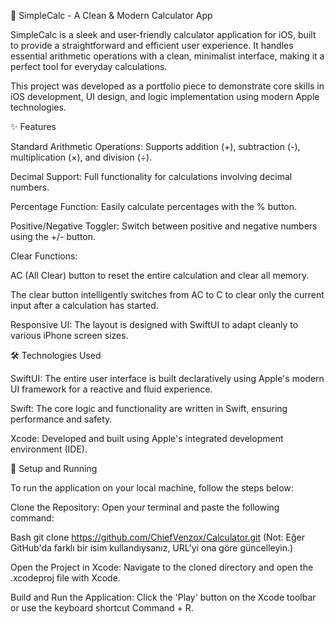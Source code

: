 🧮 SimpleCalc - A Clean & Modern Calculator App

SimpleCalc is a sleek and user-friendly calculator application for iOS, built to provide a straightforward and efficient user experience. It handles essential arithmetic operations with a clean, minimalist interface, making it a perfect tool for everyday calculations.

This project was developed as a portfolio piece to demonstrate core skills in iOS development, UI design, and logic implementation using modern Apple technologies.

✨ Features

Standard Arithmetic Operations: Supports addition (+), subtraction (-), multiplication (×), and division (÷).

Decimal Support: Full functionality for calculations involving decimal numbers.

Percentage Function: Easily calculate percentages with the % button.

Positive/Negative Toggler: Switch between positive and negative numbers using the +/- button.

Clear Functions:

AC (All Clear) button to reset the entire calculation and clear all memory.

The clear button intelligently switches from AC to C to clear only the current input after a calculation has started.

Responsive UI: The layout is designed with SwiftUI to adapt cleanly to various iPhone screen sizes.

🛠️ Technologies Used

SwiftUI: The entire user interface is built declaratively using Apple's modern UI framework for a reactive and fluid experience.

Swift: The core logic and functionality are written in Swift, ensuring performance and safety.

Xcode: Developed and built using Apple's integrated development environment (IDE).

🚀 Setup and Running

To run the application on your local machine, follow the steps below:

Clone the Repository:
Open your terminal and paste the following command:

Bash
git clone https://github.com/ChiefVenzox/Calculator.git
(Not: Eğer GitHub'da farklı bir isim kullandıysanız, URL'yi ona göre güncelleyin.)

Open the Project in Xcode:
Navigate to the cloned directory and open the .xcodeproj file with Xcode.

Build and Run the Application:
Click the 'Play' button on the Xcode toolbar or use the keyboard shortcut Command + R.
